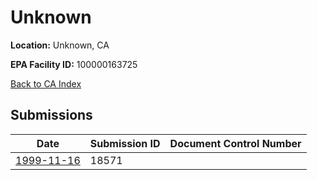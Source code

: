 # Unknown

**Location:** Unknown, CA

**EPA Facility ID:** 100000163725

[Back to CA Index](../../index.md)

## Submissions

| Date | Submission ID | Document Control Number |
|------|--------------|-------------------------|
| [1999-11-16](submissions/18571.md) | 18571 |  |
